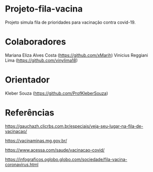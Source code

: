 # Projeto-fila-vacina
Projeto simula fila de prioridades para vacinação contra covid-19.

# Colaboradores
Mariana Eliza Alves Costa (https://github.com/xMarih)
Vinicius Reggiani Lima (https://github.com/vinylima18)

# Orientador 
Kleber Souza (https://github.com/ProfKleberSouza)

# Referências
https://gauchazh.clicrbs.com.br/especiais/veja-seu-lugar-na-fila-de-vacinacao/

https://vacinaminas.mg.gov.br/

https://www.acessa.com/saude/vacinacao-covid/

https://infograficos.oglobo.globo.com/sociedade/fila-vacina-coronavirus.html


